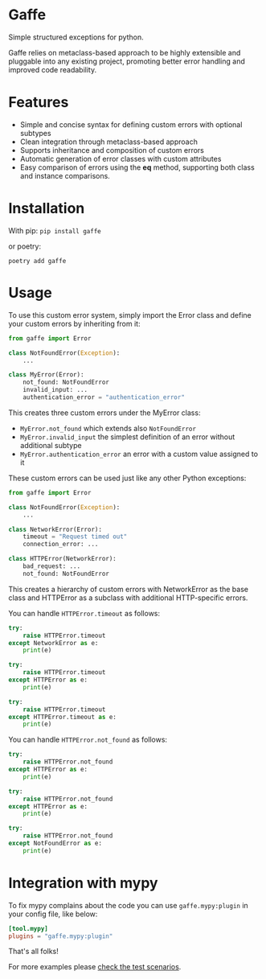 # Gaffe
Simple structured exceptions for python. 

Gaffe relies on metaclass-based approach to be highly extensible and pluggable into any existing project, promoting better error handling and improved code readability.


# Features

- Simple and concise syntax for defining custom errors with optional subtypes
- Clean integration through metaclass-based approach
- Supports inheritance and composition of custom errors
- Automatic generation of error classes with custom attributes
- Easy comparison of errors using the __eq__ method, supporting both class and instance comparisons.

# Installation

With pip:
`pip install gaffe`

or poetry:

`poetry add gaffe`

# Usage

To use this custom error system, simply import the Error class and define your custom errors by inheriting from it:

```python
from gaffe import Error

class NotFoundError(Exception):
    ...

class MyError(Error):
    not_found: NotFoundError
    invalid_input: ...
    authentication_error = "authentication_error"
```

This creates three custom errors under the MyError class:
- `MyError.not_found` which extends also `NotFoundError`
- `MyError.invalid_input` the simplest definition of an error without additional subtype
- `MyError.authentication_error` an error with a custom value assigned to it

These custom errors can be used just like any other Python exceptions:

```python
from gaffe import Error

class NotFoundError(Exception):
    ...

class NetworkError(Error):
    timeout = "Request timed out"
    connection_error: ...

class HTTPError(NetworkError):
    bad_request: ...
    not_found: NotFoundError
```

This creates a hierarchy of custom errors with NetworkError as the base class and HTTPError as a subclass with additional HTTP-specific errors.

You can handle `HTTPError.timeout` as follows:

```python
try:
    raise HTTPError.timeout
except NetworkError as e:
    print(e)

try:
    raise HTTPError.timeout
except HTTPError as e:
    print(e)

try:
    raise HTTPError.timeout
except HTTPError.timeout as e:
    print(e)
```

You can handle `HTTPError.not_found` as follows:

```python
try:
    raise HTTPError.not_found
except HTTPError as e:
    print(e)

try:
    raise HTTPError.not_found
except HTTPError as e:
    print(e)

try:
    raise HTTPError.not_found
except NotFoundError as e:
    print(e)
```

# Integration with mypy

To fix mypy complains about the code you can use `gaffe.mypy:plugin` in your config file, like below:

```toml
[tool.mypy]
plugins = "gaffe.mypy:plugin"
```

That's all folks!

For more examples please [check the test scenarios](./tests/test_error.py).
